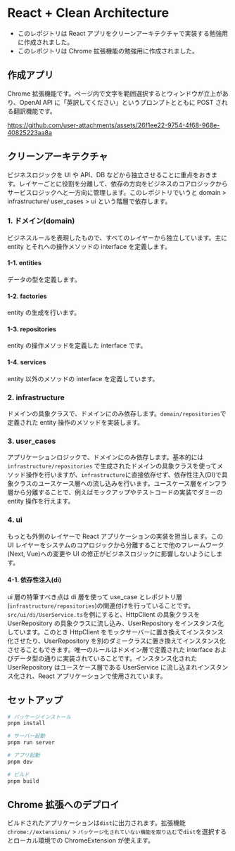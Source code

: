 # React + Clean Architecture

- このレポジトリは React アプリをクリーンアーキテクチャで実装する勉強用に作成されました。
- このレポジトリは Chrome 拡張機能の勉強用に作成されました。

## 作成アプリ

Chrome 拡張機能です。ページ内で文字を範囲選択するとウィンドウが立上があり、OpenAI API に「英訳してください」というプロンプトとともに POST される翻訳機能です。

https://github.com/user-attachments/assets/26f1ee22-9754-4f68-968e-40825223aa8a

## クリーンアーキテクチャ

ビジネスロジックを UI や API、DB などから独立させることに重点をおきます。レイヤーごとに役割を分離して、依存の方向をビジネスのコアロジックからサービスロジックへと一方向に管理します。このレポジトリでいうと domain > infrastructure/ user_cases > ui という階層で依存します。

### 1. ドメイン(domain)

ビジネスルールを表現したもので、すべてのレイヤーから独立しています。主に entity とそれへの操作メソッドの interface を定義します。

#### 1-1. entities

データの型を定義します。

#### 1-2. factories

entity の生成を行います。

#### 1-3. repositories

entity の操作メソッドを定義した interface です。

#### 1-4. services

entity 以外のメソッドの interface を定義しています。

### 2. infrastructure

ドメインの具象クラスで、ドメインにのみ依存します。`domain/repositories`で定義された entity 操作のメソッドを実装します。

### 3. user_cases

アプリケーションロジックで、ドメインにのみ依存します。基本的には `infrastructure/repositories` で生成されたドメインの具象クラスを使ってメソッド操作を行いますが、`infrastructure`に直接依存せず、依存性注入(DI)で具象クラスのユースケース層への流し込みを行います。ユースケース層をインフラ層から分離することで、例えばモックアップやテストコードの実装でダミーの entity 操作を行えます。

### 4. ui

もっとも外側のレイヤーで React アプリケーションの実装を担当します。この UI レイヤーをシステムのコアロジックから分離することで他のフレームワーク(Next, Vue)への変更や UI の修正がビジネスロジックに影響しないようにします。

#### 4-1. 依存性注入(di)

ui 層の特筆すべき点は di 層を使って use_case とレポジトリ層(`infrastructure/repositories`)の関連付けを行っていることです。`src/ui/di/UserService.ts`を例にすると、HttpClient の具象クラスを UserRepository の具象クラスに流し込み、UserRepository をインスタンス化しています。このとき HttpClient をモックサーバーに置き換えてインスタンス化させたり、UserRepository を別のダミークラスに置き換えてインスタンス化させることもできます。唯一のルールはドメイン層で定義された interface およびデータ型の通りに実装されていることです。インスタンス化された UserRepository はユースケース層である UserService に流し込まれインスタンス化され、React アプリケーションで使用されています。

## セットアップ

```bash
# パッケージインストール
pnpm install

# サーバー起動
pnpm run server

# アプリ起動
pnpm dev

# ビルド
pnpm build
```

## Chrome 拡張へのデプロイ

ビルドされたアプリケーションは`dist`に出力されます。拡張機能`chrome://extensions/` > `パッケージ化されていない機能を取り込む`で`dist`を選択するとローカル環境での ChromeExtension が使えます。
